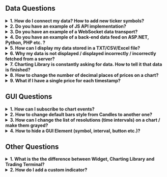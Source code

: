 ## Data Questions

<!--
To be consistent please make sure that each item of file has the following structure:
<details><summary>
<b>NUM. TITLE</b>
</summary><p>

DESCRIPTION

</details>
-->

<!-- markdownlint-disable no-inline-html -->

<details><summary>
<b>1. How do I connect my data? How to add new ticker symbols?</b>
</summary><p>

The Charting Library should to be used by technical specialists.
It requires advanced skills in JavaScript and deep knowledge of WEB protocols.
You should know it yourself or have/hire people who know this.
Additionally, if you don't have a WEB API, you will need at least a server language programmer and a system administrator to implement a WEB API on the server side.

We’ve done lot of work to make the process of connecting data simple and clear.

First, you need to read and understand this article: [How to connect my data](Connecting-Data)

If you still have questions, open [Demo Chart](https://charting-library.tradingview.com), then open Debugger-Network and filter requests by `demo_feed`. You will see all requests and corresponding responses in the [UDF](UDF) format.

</details>

<details><summary>
<b>2. Do you have an example of JS API implementation?</b>
</summary><p>

The UDF Adapter is an example of the JS API implementation. [Its code](https://github.com/tradingview/charting_library/tree/master/datafeeds/udf) is not minified and it is written in such a way that our clients can understand how it works.

</details>

<details><summary>
<b>3. Do you have an example of a WebSocket data transport?</b>
</summary><p>

You can find an example of WebSocket streaming in the [Tutorial](https://github.com/tradingview/charting-library-tutorial).

</details>

<details><summary>
<b>4. Do you have an example of a back-end data feed on ASP.NET, Python, PHP etc. ?</b>
</summary><p>

The only example of a back-end feed that we have is written on Javascript for NodeJS. You can find it here: [yahoo_datafeed](https://github.com/tradingview/yahoo_datafeed)

</details>

<details><summary>
<b>5. How can I display my data stored in a TXT/CSV/Excel file?</b>
</summary><p>

First of all, the Charting Library is not intended to display data from files. It is used to display bars data from a server. Secondly, you should keep in mind that according to the agreement you should use Charting Library on public websites only. If you still want to use a file as the source of data you will need to do the following steps:

1. Write an application using any server language (.NET, PHP, NodeJS, Python etc.). This application should read the file and provide the data from it in [UDF](UDF) format over HTTP(S).

    Note: You can provide data in another format or use a websocket to transfer it, but in this case you will need to implement a [JS-Api](JS-Api) adapter on a client.
1. You should either have a static IP or register a domain so a browser can send requests to your server.
1. Open `index.html` and replace `demo_feed.tradingview.com` with the URL to your server.

</details>

<details><summary>
<b>6. Why my data is not displayed / displayed incorrectly / incorrectly fetched from a server?</b>
</summary><p>

The first thing you should do is open `index.html` or your script where you create the library widget and put the following line in the initialization options of the widget: `debug: true,`.
Once you have done that, you will see lots of helpful information in your browser console.
Most of important actions that happen in the library are explained in the console.

Please read [Symbology](Symbology) thoroughly. Most of errors with data happen because of incorrect symbol settings.

</details>

<details><summary>
<b>7. Charting Library is constantly asking for data. How to tell it that data is finished?</b>
</summary><p>

Specifically for this purpose there is a flag that can be added to the responses from your server that tells the library that there is no more data on the server.
It is called `no_data` for [UDF](UDF#bars) and `noData` for [JS API](JS-Api#getbarssymbolinfo-resolution-from-to-onhistorycallback-onerrorcallback-firstdatarequest)

</details>

<details><summary>
<b>8. How to change the number of decimal places of prices on a chart?</b>
</summary><p>

Please read [Symbology](Symbology) thoroughly. Number of decimal places is calculated based on `minmov` and `pricescale` values.

</details>

<details><summary>
<b>9. What if I have a single price for each timestamp?</b>
</summary><p>

You still can display your data if you have only one price for each timestamp, but obviously you will not be able to display the data as bars/candles. Since the library is intended to display different styles of data: candles, bars, histogram, you are supposed to provide Open, High, Low, Close and optional Volume for each timestamp. If you have only one price, you can pass `Open = High = Low = Close = price`. For better view of this data, you can change default chart style to “Line” (see GUI Questions).

</details>

## GUI Questions

<details><summary>
<b>1. How can I subscribe to chart events?</b>
</summary><p>

We have a few ways to subscribe to the events:

1. Subscribing to general events that are related to a whole chart layout, not a specific chart.
    [Open article](Widget-Methods#subscribing-to-chart-events)
1. Subscribing to events that are related to a single chart
    [Open article](Chart-Methods#subscribing-to-chart-events)

Check the result value of subscription methods.
Some of them return a [Subscription](Subscription) object that has methods `subscribe`/`unsubscribe`. The others accept a callback function.

</details>

<details><summary>
<b>2. How to change default bars style from Candles to another one?</b>
</summary><p>

You need to use [overrides](Widget-Constructor#overrides) of the Widget Constructor. Add `mainSeriesProperties.style` key. You can find allowed values in [this article](Overrides)

</details>

<details><summary>
<b>3. How can I change the list of resolutions (time intervals) on a chart / make them grayed?</b>
</summary><p>

* List of the resolutions displayed in a pop-up on a chart is defined by [supported_resolutions](JS-Api#supported_resolutions) from the data feed configuration.
* Resolutions available for a certain instrument are defined by [supported_resolutions](Symbology#supported_resolutions) from the instrument/symbol information.
* If you support intraday resolutions, you need to set [has_intraday](Symbology#has_intraday)
* Additionally, if you support seconds, you need to set [has_seconds](Symbology#has_seconds)
* If you support daily resolutions, you should set [has_daily](Symbology#has_daily)
* If you support weeks and months, you should set [has_weekly_and_monthly](Symbology#has_weekly_and_monthly)
* Additionally, you should set the resolutions, which are provided by your server for [intraday resolutions](Symbology#intraday_multipliers) and separately for [seconds](Symbology#seconds_multipliers).
* If an instrument supports (`supported_resolutions`) more resolutions that can be provided by the server (`intraday_multipliers`), the other resolutions are constructed by the chart.

</details>

<details><summary>
<b>4. How to hide a GUI Element (symbol, interval, button etc.)?</b>
</summary><p>

* Most of GUI elements can be hidden using [Featuresets](Featuresets). Please look at the [Interactive map of featuresets](http://tradingview.github.io/featuresets.html) to find what you need.
* There are base elements that cannot be hidden, but if you still want to get rid of them you can use [CSS customization](Widget-Constructor#custom_css_url). Please note that the names, classes and identifiers of DOM elements may be changed in future versions of the product without any notifications.

</details>

## Other Questions

<details><summary>
<b>1. What is the the difference between Widget, Charting Library and Trading Terminal?</b>
</summary><p>

* [Widget](https://tradingview.com/widget/) is connected to TradingView data. Perfect for websites, blogs and forums where you need a fast & free solution.

    Integration is simply cutting & pasting pre-made iframe code. It has lots of display modes.

* [Charting Library](https://www.tradingview.com/HTML5-stock-forex-bitcoin-charting-library/) is a chart with your own data.

    This is a standalone solution that you download, host on your servers, connect your own data & use in your site/app for free.

* [Trading Terminal](https://www.tradingview.com/trading-terminal/) is a standalone product that is licensed to brokers.

    It includes all features available in the Charting Library, but it also has trading functionality, multiple chart layouts, watchlists, details, news widgets and other advanced tools.

    It has its own licensing fees associated with it.

</details>

<details><summary>
<b>2. How do I add a custom indicator?</b>
</summary><p>

At the moment there is only one way to add custom indicators. It is described in a [dedicated article](Creating-Custom-Studies).

</details>

<!-- markdownlint-enable no-inline-html -->
